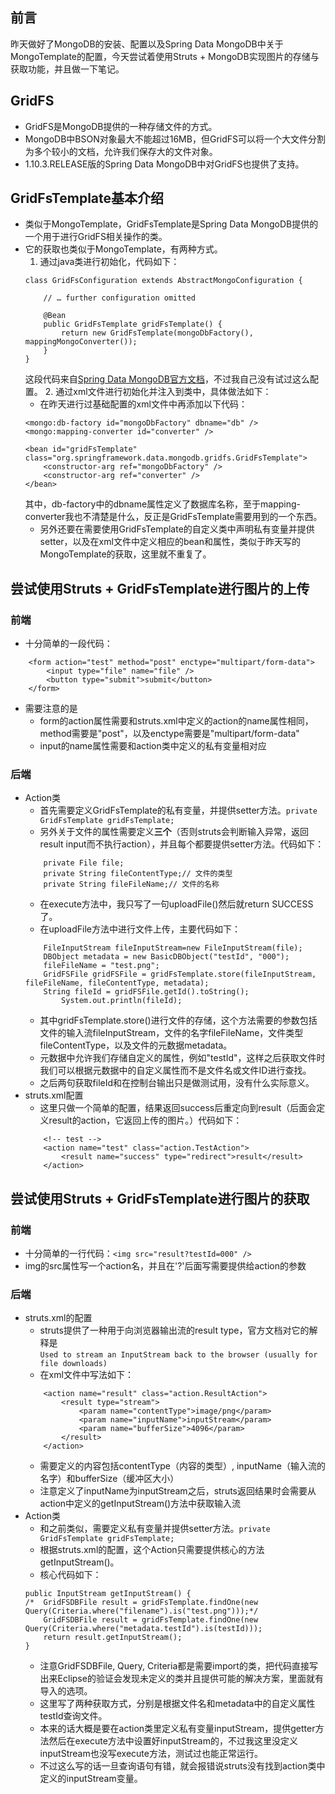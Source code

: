 ## 前言
昨天做好了MongoDB的安装、配置以及Spring Data MongoDB中关于MongoTemplate的配置，今天尝试着使用Struts + MongoDB实现图片的存储与获取功能，并且做一下笔记。
## GridFS
- GridFS是MongoDB提供的一种存储文件的方式。
- MongoDB中BSON对象最大不能超过16MB，但GridFS可以将一个大文件分割为多个较小的文档，允许我们保存大的文件对象。
- 1.10.3.RELEASE版的Spring Data MongoDB中对GridFS也提供了支持。
## GridFsTemplate基本介绍
- 类似于MongoTemplate，GridFsTemplate是Spring Data MongoDB提供的一个用于进行GridFS相关操作的类。
- 它的获取也类似于MongoTemplate，有两种方式。
    1. 通过java类进行初始化，代码如下：
    ```
    class GridFsConfiguration extends AbstractMongoConfiguration {

        // … further configuration omitted

        @Bean
        public GridFsTemplate gridFsTemplate() {
            return new GridFsTemplate(mongoDbFactory(), mappingMongoConverter());
        }
    }
    ```
    这段代码来自[Spring Data MongoDB官方文档](http://docs.spring.io/spring-data/data-mongo/docs/1.10.3.RELEASE/reference/html/#gridfs)，不过我自己没有试过这么配置。
    2. 通过xml文件进行初始化并注入到类中，具体做法如下：
    - 在昨天进行过基础配置的xml文件中再添加以下代码：
    ```
    <mongo:db-factory id="mongoDbFactory" dbname="db" />
	<mongo:mapping-converter id="converter" />

	<bean id="gridFsTemplate" class="org.springframework.data.mongodb.gridfs.GridFsTemplate">
		<constructor-arg ref="mongoDbFactory" />
		<constructor-arg ref="converter" />
	</bean>
    ```
    其中，db-factory中的dbname属性定义了数据库名称，至于mapping-converter我也不清楚是什么，反正是GridFsTemplate需要用到的一个东西。
    - 另外还要在需要使用GridFsTemplate的自定义类中声明私有变量并提供setter，以及在xml文件中定义相应的bean和属性，类似于昨天写的MongoTemplate的获取，这里就不重复了。
## 尝试使用Struts + GridFsTemplate进行图片的上传
### 前端
- 十分简单的一段代码：
```
    <form action="test" method="post" enctype="multipart/form-data">
		<input type="file" name="file" />
		<button type="submit">submit</button>
	</form>
```
- 需要注意的是
    - form的action属性需要和struts.xml中定义的action的name属性相同，method需要是"post"，以及enctype需要是"multipart/form-data"
    - input的name属性需要和action类中定义的私有变量相对应
### 后端
- Action类
    - 首先需要定义GridFsTemplate的私有变量，并提供setter方法。`private GridFsTemplate gridFsTemplate;`
    - 另外关于文件的属性需要定义**三个**（否则struts会判断输入异常，返回result input而不执行action），并且每个都要提供setter方法。代码如下：
    ```
        private File file; 
	    private String fileContentType;// 文件的类型  
	    private String fileFileName;// 文件的名称  
    ```
    - 在execute方法中，我只写了一句uploadFile()然后就return SUCCESS了。
    - 在uploadFile方法中进行文件上传，主要代码如下：
    ```
    	FileInputStream fileInputStream=new FileInputStream(file);
		DBObject metadata = new BasicDBObject("testId", "000");
		fileFileName = "test.png";
		GridFSFile gridFSFile = gridFsTemplate.store(fileInputStream, fileFileName, fileContentType, metadata);
		String fileId = gridFSFile.getId().toString();  
            System.out.println(fileId);
    ```
    - 其中gridFsTemplate.store()进行文件的存储，这个方法需要的参数包括文件的输入流fileInputStream，文件的名字fileFileName，文件类型fileContentType，以及文件的元数据metadata。
    - 元数据中允许我们存储自定义的属性，例如"testId"，这样之后获取文件时我们可以根据元数据中的自定义属性而不是文件名或文件ID进行查找。
    - 之后两句获取fileId和在控制台输出只是做测试用，没有什么实际意义。
- struts.xml配置
    - 这里只做一个简单的配置，结果返回success后重定向到result（后面会定义result的action，它返回上传的图片。）代码如下：
    ```
        <!-- test -->
		<action name="test" class="action.TestAction">
			<result name="success" type="redirect">result</result>
		</action>
    ```
## 尝试使用Struts + GridFsTemplate进行图片的获取
### 前端
- 十分简单的一行代码：`<img src="result?testId=000" />`
- img的src属性写一个action名，并且在'?'后面写需要提供给action的参数
### 后端
- struts.xml的配置
    - struts提供了一种用于向浏览器输出流的result type，官方文档对它的解释是  
    `Used to stream an InputStream back to the browser (usually for file downloads)`
    - 在xml文件中写法如下：
    ```
        <action name="result" class="action.ResultAction">
			<result type="stream">
				<param name="contentType">image/png</param>
				<param name="inputName">inputStream</param>
				<param name="bufferSize">4096</param>
			</result>
		</action>
    ```
    - 需要定义的内容包括contentType（内容的类型）, inputName（输入流的名字）和bufferSize（缓冲区大小）
    - 注意定义了inputName为inputStream之后，struts返回结果时会需要从action中定义的getInputStream()方法中获取输入流
- Action类
    - 和之前类似，需要定义私有变量并提供setter方法。`private GridFsTemplate gridFsTemplate;`
    - 根据struts.xml的配置，这个Action只需要提供核心的方法getInputStream()。
    - 核心代码如下：
    ```
    public InputStream getInputStream() {
	/*  GridFSDBFile result = gridFsTemplate.findOne(new Query(Criteria.where("filename").is("test.png")));*/
		GridFSDBFile result = gridFsTemplate.findOne(new Query(Criteria.where("metadata.testId").is(testId)));
		return result.getInputStream();
	}
    ```
    - 注意GridFSDBFile, Query, Criteria都是需要import的类，把代码直接写出来Eclipse的验证会发现未定义的类并且提供可能的解决方案，里面就有导入的选项。
    - 这里写了两种获取方式，分别是根据文件名和metadata中的自定义属性testId查询文件。
    - 本来的话大概是要在action类里定义私有变量inputStream，提供getter方法然后在execute方法中设置好inputStream的，不过我这里没定义inputStream也没写execute方法，测试过也能正常运行。
    - 不过这么写的话一旦查询语句有错，就会报错说struts没有找到action类中定义的inputStream变量。